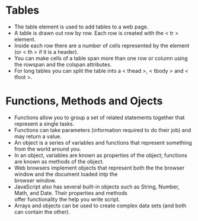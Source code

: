 
# Tables  
- The table element is used to add tables to a web page.  
- A table is drawn out row by row. Each row is created with the < tr > element.  
- Inside each row there are a number of cells represented by the <td> element (or < th > if it is a header).  
- You can make cells of a table span more than one row or column using the rowspan and the colspan attributes.  
- For long tables you can split the table into a < thead >, < tbody > and < tfoot >.  
  
# Functions, Methods and Ojects  
- Functions allow you to group a set of related statements together that represent a single tasks.  
- Functions can take parameters (information required to do their job) and may return a value.  
- An object is a series of variables and functions that represent something from the world around you.  
- In an object, variables are known as properties of the object; functions are known as methods of the object.      
- Web browsers implement objects that represent both the the browser window and the document loaded intp the  
  browser window.  
- JavaScript also has several built-in objects such as String, Number, Math, and Date. Their properties and methods  
  offer functionality the help you write script.  
- Arrays and objects can be used to create complex data sets (and both can contain the other).  
  
  
  
  

